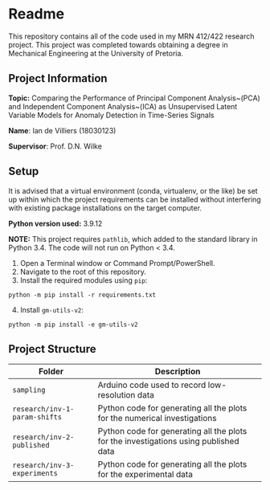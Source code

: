 # Readme
This repository contains all of the code used in my MRN 412/422 research project.
This project was completed towards obtaining a degree in Mechanical Engineering
at the University of Pretoria.

## Project Information
**Topic:** Comparing the Performance of Principal Component Analysis~(PCA) and Independent Component Analysis~(ICA) as Unsupervised Latent Variable Models for Anomaly Detection in Time-Series Signals

**Name**: Ian de Villiers (18030123)

**Supervisor**: Prof. D.N. Wilke

## Setup
It is advised that a virtual environment (conda, virtualenv, or the like) be set up within which the project requirements can be installed without interfering with existing package installations on the target computer.

**Python version used:** 3.9.12

**NOTE:** This project requires `pathlib`, which added to the standard library in Python 3.4. The code will not run on Python < 3.4.

1. Open a Terminal window or Command Prompt/PowerShell.
2. Navigate to the root of this repository.
3. Install the required modules using `pip`:
```
python -m pip install -r requirements.txt
```
4. Install ```gm-utils-v2```:
```
python -m pip install -e gm-utils-v2
```

## Project Structure
<!-- | `research`           | Python code for generating all the plots shown in the report | -->
| Folder | Description |
|--------|-------------|
| `sampling` | Arduino code used to record low-resolution data |
| `research/inv-1-param-shifts` | Python code for generating all the plots for the numerical investigations |
| `research/inv-2-published` | Python code for generating all the plots for the investigations using published data |
| `research/inv-3-experiments` | Python code for generating all the plots for the experimental data |
